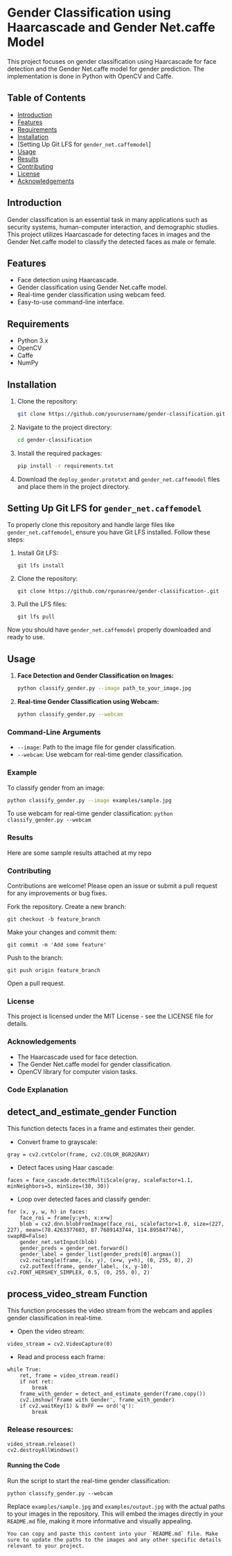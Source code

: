 # Gender Classification using Haarcascade and Gender Net.caffe Model

This project focuses on gender classification using Haarcascade for face detection and the Gender Net.caffe model for gender prediction. The implementation is done in Python with OpenCV and Caffe.

## Table of Contents

- [Introduction](#introduction)
- [Features](#features)
- [Requirements](#requirements)
- [Installation](#installation)
- [Setting Up Git LFS for `gender_net.caffemodel`] 
- [Usage](#usage)
- [Results](#results)
- [Contributing](#contributing)
- [License](#license)
- [Acknowledgements](#acknowledgements)

## Introduction

Gender classification is an essential task in many applications such as security systems, human-computer interaction, and demographic studies. This project utilizes Haarcascade for detecting faces in images and the Gender Net.caffe model to classify the detected faces as male or female.

## Features

- Face detection using Haarcascade.
- Gender classification using Gender Net.caffe model.
- Real-time gender classification using webcam feed.
- Easy-to-use command-line interface.

## Requirements

- Python 3.x
- OpenCV
- Caffe
- NumPy

## Installation

1. Clone the repository:
    ```sh
    git clone https://github.com/yourusername/gender-classification.git
    ```
2. Navigate to the project directory:
    ```sh
    cd gender-classification
    ```
3. Install the required packages:
    ```sh
    pip install -r requirements.txt
    ```
4. Download the `deploy_gender.prototxt` and `gender_net.caffemodel` files and place them in the project directory.

## Setting Up Git LFS for `gender_net.caffemodel`

To properly clone this repository and handle large files like `gender_net.caffemodel`, ensure you have Git LFS installed. Follow these steps:

1. Install Git LFS:
    ```
    git lfs install
    ```

2. Clone the repository:
    ```
    git clone https://github.com/rgunasree/gender-classification-.git
    ```

3. Pull the LFS files:
    ```
    git lfs pull
    ```

Now you should have `gender_net.caffemodel` properly downloaded and ready to use.


## Usage

1. **Face Detection and Gender Classification on Images:**
    ```sh
    python classify_gender.py --image path_to_your_image.jpg
    ```
2. **Real-time Gender Classification using Webcam:**
    ```sh
    python classify_gender.py --webcam
    ```

### Command-Line Arguments

- `--image`: Path to the image file for gender classification.
- `--webcam`: Use webcam for real-time gender classification.

### Example

To classify gender from an image:
```sh
python classify_gender.py --image examples/sample.jpg
```
To use webcam for real-time gender classification:
```python classify_gender.py --webcam```

### Results

Here are some sample results attached at my repo

### Contributing

Contributions are welcome! Please open an issue or submit a pull request for any improvements or bug fixes.

Fork the repository.
Create a new branch:
```
git checkout -b feature_branch
```
Make your changes and commit them:
```
git commit -m 'Add some feature'
```
Push to the branch:
```
git push origin feature_branch
```
Open a pull request.

### License

This project is licensed under the MIT License - see the LICENSE file for details.

### Acknowledgements

- The Haarcascade used for face detection.
- The Gender Net.caffe model for gender classification.
- OpenCV library for computer vision tasks.

### Code Explanation

## detect_and_estimate_gender Function
This function detects faces in a frame and estimates their gender.

- Convert frame to grayscale:
```
gray = cv2.cvtColor(frame, cv2.COLOR_BGR2GRAY)
```
- Detect faces using Haar cascade:
```
faces = face_cascade.detectMultiScale(gray, scaleFactor=1.1, minNeighbors=5, minSize=(30, 30))
```
- Loop over detected faces and classify gender:
```
for (x, y, w, h) in faces:
    face_roi = frame[y:y+h, x:x+w]
    blob = cv2.dnn.blobFromImage(face_roi, scalefactor=1.0, size=(227, 227), mean=(78.4263377603, 87.7689143744, 114.895847746), swapRB=False)
    gender_net.setInput(blob)
    gender_preds = gender_net.forward()
    gender_label = gender_list[gender_preds[0].argmax()]
    cv2.rectangle(frame, (x, y), (x+w, y+h), (0, 255, 0), 2)
    cv2.putText(frame, gender_label, (x, y-10), cv2.FONT_HERSHEY_SIMPLEX, 0.5, (0, 255, 0), 2)
```
## process_video_stream Function
This function processes the video stream from the webcam and applies gender classification in real-time.

- Open the video stream:
```
video_stream = cv2.VideoCapture(0)
```
- Read and process each frame:
```
while True:
    ret, frame = video_stream.read()
    if not ret:
        break
    frame_with_gender = detect_and_estimate_gender(frame.copy())
    cv2.imshow('Frame with Gender', frame_with_gender)
    if cv2.waitKey(1) & 0xFF == ord('q'):
        break
```
### Release resources:
```
video_stream.release()
cv2.destroyAllWindows()
```
#### Running the Code

Run the script to start the real-time gender classification:
```
python classify_gender.py --webcam
```

Replace `examples/sample.jpg` and `examples/output.jpg` with the actual paths to your images in the repository. This will embed the images directly in your `README.md` file, making it more informative and visually appealing.

```
You can copy and paste this content into your `README.md` file. Make sure to update the paths to the images and any other specific details relevant to your project.
```



